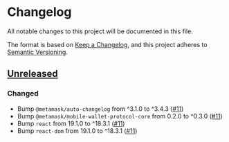 # Changelog

All notable changes to this project will be documented in this file.

The format is based on [Keep a Changelog](https://keepachangelog.com/en/1.0.0/),
and this project adheres to [Semantic Versioning](https://semver.org/spec/v2.0.0.html).

## [Unreleased]

### Changed

- Bump `@metamask/auto-changelog` from ^3.1.0 to ^3.4.3 ([#11](https://github.com/MetaMask/connect-monorepo/pull/11))
- Bump `@metamask/mobile-wallet-protocol-core` from 0.2.0 to ^0.3.0 ([#11](https://github.com/MetaMask/connect-monorepo/pull/11))
- Bump `react` from 19.1.0 to ^18.3.1 ([#11](https://github.com/MetaMask/connect-monorepo/pull/11))
- Bump `react-dom` from 19.1.0 to ^18.3.1 ([#11](https://github.com/MetaMask/connect-monorepo/pull/11))

[Unreleased]: https://github.com/MetaMask/metamask-connect-monorepo/
